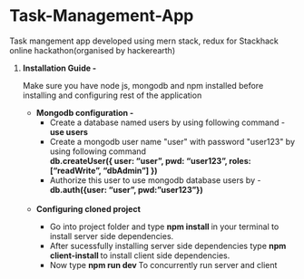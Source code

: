 # Task-Management-App
Task mangement app developed using mern stack, redux for Stackhack online hackathon(organised by hackerearth)

<ol>
  <li> 
    <strong> Installation Guide -  </strong><br/>
    <p> Make sure you have node js, mongodb and npm installed before installing and configuring rest of the application</p>
      <ul>
        <li> <strong> Mongodb configuration - </strong>
        <ul>
           <li> Create a database named users by using following command - <strong> use users </strong> </li>
           <li> 
              Create a mongodb user name "user" with password "user123" by using following command <br>
              <strong>
              db.createUser({
		          user: “user”,
		          pwd: “user123”,
		          roles: [“readWrite”, “dbAdmin”]
              })
              </strong>
           </li>
           <li> Authorize this user to use mongodb database users by - <strong>db.auth({user: “user”, pwd:”user123”})</strong> </li>
        </ul>
          <br/>
           <li> <strong> Configuring cloned project </strong> </li>
           <ul>
              <li>  Go into project folder and type  <strong>npm install </strong> in your terminal to install server side dependencies. </li>
							<li> After sucessfully installing server side dependencies type <strong> npm client-install </strong> to install client side dependencies. </li>
							<li> Now type <strong> npm run dev </strong> To concurrently run server and client </li>
           </ul>
      </ul>
  </li>
</ol>
